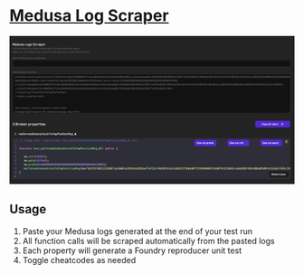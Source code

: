 # <a href="https://getrecon.xyz/tools/medusa" target="_blank" rel="noopener noreferrer">Medusa Log Scraper</a>

![Medusa Logs Scraper](../images/tools/medusa.png)

## Usage
1. Paste your Medusa logs generated at the end of your test run
2. All function calls will be scraped automatically from the pasted logs
3. Each property will generate a Foundry reproducer unit test
4. Toggle cheatcodes as needed